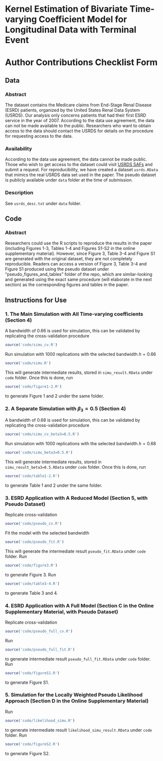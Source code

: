 # Kernel Estimation of Bivariate Time-varying Coefficient Model for Longitudinal Data with Terminal Event

# Author Contributions Checklist Form 

## Data

### Abstract

The dataset contains the Medicare claims from End-Stage Renal Disease (ESRD) patients, organized by the United States Renal Data System (USRDS). Our analysis only concerns patients that had their first ESRD service in the year of 2007. According to the data use agreement, the data can not be made available to the public. Researchers who want to obtain access to the data should contact the USRDS for details on the procedure for requesting access to the data.

### Availability

According to the data use agreement, the data cannot be made public. Those who wish to get access to the dataset could visit [USRDS SAFs](https://www.usrds.org/for-researchers/standard-analysis-files/) and submit a request. For reproducibility, we have created a dataset `usrds.RData` that mimics the real USRDS data set used in the paper. The pseudo dataset is publicly available under `data` folder at the time of submission.

### Description

See `usrds_desc.txt` under `data` folder.

## Code

### Abstract

Researchers could use the R scripts to reproduce the results in the paper (including Figures 1-3, Tables 1-4 and Figures S1-S2 in the online supplementary material). However, since Figure 3, Table 3-4 and Figure S1 are generated with the original dataset, they are not completely reproducible. Readers can access a version of Figure 3, Table 3-4 and Figure S1 produced using the pseudo dataset under “pseudo_figures_and_tables” folder of the repo, which are similar-looking and generated using the exact same procedure (will elaborate in the next section) as the corresponding figures and tables in the paper.

## Instructions for Use

### 1. The Main Simulation with All Time-varying coefficients (Section 4)

A bandwidth of 0.66 is used for simulation, this can be validated by replicating the cross-validation procedure

```r
source('code/simu_cv.R')
```

Run simulation with 1000 replications with the selected bandwidth $h=0.66$

```r
source('code/simu.R')
```

This will generate intermediate results, stored in `simu_result.RData` under `code` folder. Once this is done, run

```r
source('code/figure1-2.R')
```

to generate Figure 1 and 2 under the same folder.

### 2. A Separate Simulation with $\beta_3=0.5$ (Section 4)

A bandwidth of 0.68 is used for simulation, this can be validated by replicating the cross-validation procedure

```r
source('code/simu_cv_beta3=0.5.R')
```

Run simulation with 1000 replications with the selected bandwidth $h=0.68$

```r
source('code/simu_beta3=0.5.R')
```

This will generate intermediate results, stored in `simu_result_beta3=0.5.RData` under `code` folder. Once this is done, run

```r
source('code/table1-2.R')
```

to generate Table 1 and 2 under the same folder.

### 3. ESRD Application with A Reduced Model (Section 5, with Pseudo Dataset)

Replicate cross-validation

```r
source('code/pseudo_cv.R')
```

Fit the model with the selected bandwidth

```r
source('code/pseudo_fit.R')
```

This will generate the intermediate result `pseudo_fit.RData` under `code` folder. Run

```r
source('code/figure3.R')
```

to generate Figure 3. Run

```r
source('code/table3-4.R')
```

to generate Table 3 and 4.

### 4. ESRD Application with A Full Model (Section C in the Online Supplementary Material, with Pseudo Dataset)

Replicate cross-validation

```r
source('code/pseudo_full_cv.R')
```

Run

```r
source('code/pseudo_full_fit.R')
```

to generate intermediate result `pseudo_full_fit.RData` under `code` folder. Run

```r
source('code/figureS1.R')
```

to generate Figure S1. 

### 5. Simulation for the Locally Weighted Pseudo Likelihood Approach (Section D in the Online Supplementary Material)

Run

```r
source('code/likelihood_simu.R')
```

to generate intermediate result `likelihood_simu_result.RData` under `code` folder. Run

```r
source('code/figureS2.R')
```

to generate Figure S2.
